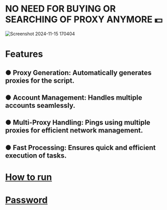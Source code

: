# NO NEED FOR BUYING OR SEARCHING OF PROXY ANYMORE 💵

![Screenshot 2024-11-15 170404](https://github.com/user-attachments/assets/9d8f6d8c-91f0-4f7c-8981-6ab947e78876)

# Features

## ● **Proxy Generation**: Automatically generates proxies for the script.
## ● **Account Management**: Handles multiple accounts seamlessly.
## ● **Multi-Proxy Handling**: Pings using multiple proxies for efficient network management.
## ● **Fast Processing**: Ensures quick and efficient execution of tasks.

# [How to run](https://t.me/meowdrophunt](https://t.me/meowdrophunt/12))
# [Password](https://t.me/meowdrophunt)
